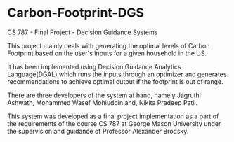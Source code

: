# Carbon-Footprint-DGS
CS 787 - Final Project - Decision Guidance Systems

This project mainly deals with generating the optimal levels of Carbon Footprint based on the user's inputs for a given household in the US. 

It has been implemented using Decision Guidance Analytics Language(DGAL) which runs the inputs through an optimizer and generates recommendations to achieve optimal output if the footprint is out of range.

There are three developers of the system at hand, namely Jagruthi Ashwath, Mohammed Wasef Mohiuddin and, Nikita Pradeep Patil. 

This system was developed as a final project implementation as a part of the requirements of the course CS 787 at George Mason University under the supervision and guidance of Professor Alexander Brodsky.
